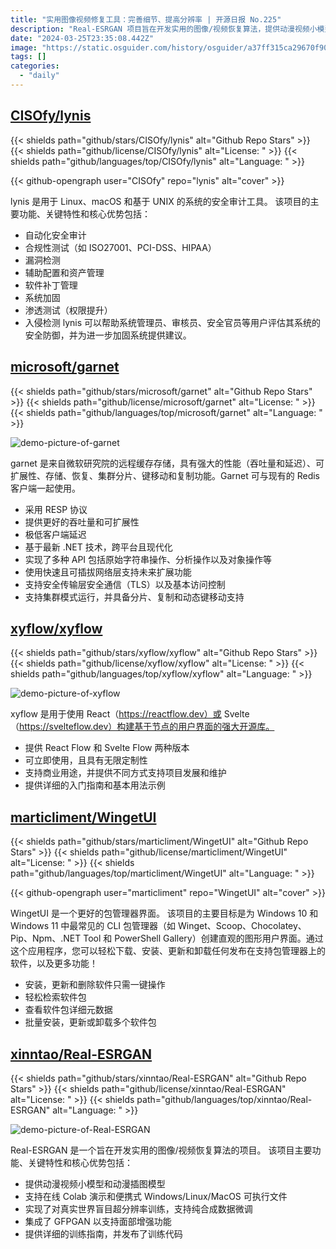 ```yaml
---
title: "实用图像视频修复工具：完善细节、提高分辨率 | 开源日报 No.225"
description: "Real-ESRGAN 项目旨在开发实用的图像/视频恢复算法，提供动漫视频小模型和动漫插图模型，支持在线 Colab 演示和跨平台可执行文件，实现了真实世界盲目超分辨率训练，支持纯合成数据微调，集成了 GFPGAN 以支持面部增强功能，提供详细的训练指南和训练代码发布。让你的图像和视频恢复更加简单高效！"
date: "2024-03-25T23:35:08.442Z"
image: "https://static.osguider.com/history/osguider/a37ff315ca29670f902c95e4f4b287d8.png"
tags: []
categories:
  - "daily"
---
```


## [CISOfy/lynis](https://github.com/CISOfy/lynis)

{{< shields path="github/stars/CISOfy/lynis" alt="Github Repo Stars" >}} {{< shields path="github/license/CISOfy/lynis" alt="License: " >}} {{< shields path="github/languages/top/CISOfy/lynis" alt="Language: " >}}

{{< github-opengraph user="CISOfy" repo="lynis" alt="cover" >}}

lynis 是用于 Linux、macOS 和基于 UNIX 的系统的安全审计工具。
该项目的主要功能、关键特性和核心优势包括：

- 自动化安全审计
- 合规性测试（如 ISO27001、PCI-DSS、HIPAA）
- 漏洞检测
- 辅助配置和资产管理
- 软件补丁管理
- 系统加固
- 渗透测试（权限提升）
- 入侵检测
lynis 可以帮助系统管理员、审核员、安全官员等用户评估其系统的安全防御，并为进一步加固系统提供建议。
  
## [microsoft/garnet](https://github.com/microsoft/garnet)

{{< shields path="github/stars/microsoft/garnet" alt="Github Repo Stars" >}} {{< shields path="github/license/microsoft/garnet" alt="License: " >}} {{< shields path="github/languages/top/microsoft/garnet" alt="Language: " >}}

![demo-picture-of-garnet](https://static.osguider.com/subject/github/microsoft/garnet/3d4bababe2dfb97fd53945def1f81dc5.png)

garnet 是来自微软研究院的远程缓存存储，具有强大的性能（吞吐量和延迟）、可扩展性、存储、恢复、集群分片、键移动和复制功能。Garnet 可与现有的 Redis 客户端一起使用。

- 采用 RESP 协议
- 提供更好的吞吐量和可扩展性
- 极低客户端延迟
- 基于最新 .NET 技术，跨平台且现代化
- 实现了多种 API 包括原始字符串操作、分析操作以及对象操作等
- 使用快速且可插拔网络层支持未来扩展功能
- 支持安全传输层安全通信（TLS）以及基本访问控制
- 支持集群模式运行，并具备分片、复制和动态键移动支持
  
## [xyflow/xyflow](https://github.com/xyflow/xyflow)

{{< shields path="github/stars/xyflow/xyflow" alt="Github Repo Stars" >}} {{< shields path="github/license/xyflow/xyflow" alt="License: " >}} {{< shields path="github/languages/top/xyflow/xyflow" alt="Language: " >}}

![demo-picture-of-xyflow](https://static.osguider.com/history/2024/1050a060bfce7d792fe4ebd8481f45b1.png)

xyflow 是用于使用 React（<https://reactflow.dev）或> Svelte（<https://svelteflow.dev）构建基于节点的用户界面的强大开源库。>

- 提供 React Flow 和 Svelte Flow 两种版本
- 可立即使用，且具有无限定制性
- 支持商业用途，并提供不同方式支持项目发展和维护
- 提供详细的入门指南和基本用法示例
  
## [marticliment/WingetUI](https://github.com/marticliment/WingetUI)

{{< shields path="github/stars/marticliment/WingetUI" alt="Github Repo Stars" >}} {{< shields path="github/license/marticliment/WingetUI" alt="License: " >}} {{< shields path="github/languages/top/marticliment/WingetUI" alt="Language: " >}}

{{< github-opengraph user="marticliment" repo="WingetUI" alt="cover" >}}

WingetUI 是一个更好的包管理器界面。
该项目的主要目标是为 Windows 10 和 Windows 11 中最常见的 CLI 包管理器（如 Winget、Scoop、Chocolatey、Pip、Npm、.NET Tool 和 PowerShell Gallery）创建直观的图形用户界面。通过这个应用程序，您可以轻松下载、安装、更新和卸载任何发布在支持包管理器上的软件，以及更多功能！

- 安装，更新和删除软件只需一键操作
- 轻松检索软件包
- 查看软件包详细元数据
- 批量安装，更新或卸载多个软件包
  
## [xinntao/Real-ESRGAN](https://github.com/xinntao/Real-ESRGAN)

{{< shields path="github/stars/xinntao/Real-ESRGAN" alt="Github Repo Stars" >}} {{< shields path="github/license/xinntao/Real-ESRGAN" alt="License: " >}} {{< shields path="github/languages/top/xinntao/Real-ESRGAN" alt="Language: " >}}

![demo-picture-of-Real-ESRGAN](https://static.osguider.com/subject/github/xinntao/Real-ESRGAN/4842915ef58467de8072e75c25b8d133.jpg)

Real-ESRGAN 是一个旨在开发实用的图像/视频恢复算法的项目。
该项目主要功能、关键特性和核心优势包括：

- 提供动漫视频小模型和动漫插图模型
- 支持在线 Colab 演示和便携式 Windows/Linux/MacOS 可执行文件
- 实现了对真实世界盲目超分辨率训练，支持纯合成数据微调
- 集成了 GFPGAN 以支持面部增强功能
- 提供详细的训练指南，并发布了训练代码
  
